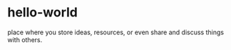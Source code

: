 # hello-world
 place where you store ideas, resources, or even share and discuss things with others.
